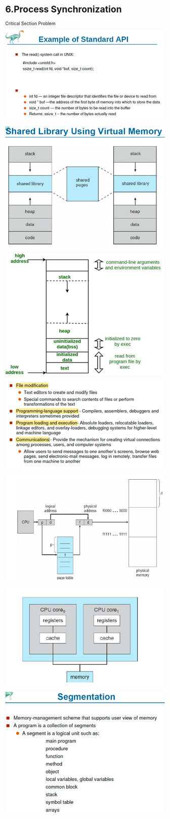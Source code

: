 # 6.Process Synchronization

Critical Section Problem 

![](../.gitbook/assets/image%20%2810%29.png)

![](../.gitbook/assets/image%20%28106%29.png)

![](../.gitbook/assets/image%20%28165%29.png)

![](../.gitbook/assets/image%20%28140%29.png)

![](../.gitbook/assets/image%20%2843%29.png)

![](../.gitbook/assets/image%20%2884%29.png)

![](../.gitbook/assets/image%20%2818%29.png)

